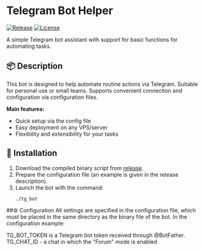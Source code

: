 # Telegram Bot Helper

[![Release](https://img.shields.io/github/v/release/nikita23830/telegram-bot-helper)](https://github.com/nikita23830/telegram-bot-helper/releases)
[![License](https://img.shields.io/github/license/nikita23830/telegram-bot-helper)](LICENSE)

A simple Telegram bot assistant with support for basic functions for automating tasks.

## 📦 Description

This bot is designed to help automate routine actions via Telegram. Suitable for personal use or small teams. Supports convenient connection and configuration via configuration files.

**Main features:**
- Quick setup via the config file
- Easy deployment on any VPS/server
- Flexibility and extensibility for your tasks

## 🚀 Installation

1. Download the compiled binary script from [release](https://github.com/nikita23830/telegram-bot-helper/releases ).
2. Prepare the configuration file (an example is given in the release description).
3. Launch the bot with the command:
   ```bash
   ./tg_bot

##⚙️ Configuration
All settings are specified in the configuration file, which must be placed in the same directory as the binary file of the bot. In the configuration example:

TG_BOT_TOKEN is a Telegram bot token received through @BotFather.
TG_CHAT_ID - a chat in which the "Forum" mode is enabled
